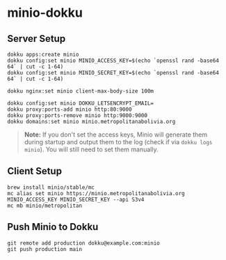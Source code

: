 # minio-dokku

## Server Setup

```
dokku apps:create minio
dokku config:set minio MINIO_ACCESS_KEY=$(echo `openssl rand -base64 64` | cut -c 1-64)
dokku config:set minio MINIO_SECRET_KEY=$(echo `openssl rand -base64 64` | cut -c 1-64)

dokku nginx:set minio client-max-body-size 100m

dokku config:set minio DOKKU_LETSENCRYPT_EMAIL=
dokku proxy:ports-add minio http:80:9000
dokku proxy:ports-remove minio http:9000:9000
dokku domains:set minio minio.metropolitanabolivia.org
```

> **Note:** If you don't set the access keys, Minio will generate them during startup
> and output them to the log (check if via `dokku logs minio`). You will still need
> to set them manually.

## Client Setup

```
brew install minio/stable/mc
mc alias set minio https://minio.metropolitanabolivia.org MINIO_ACCESS_KEY MINIO_SECRET_KEY --api S3v4
mc mb minio/metropolitan
```

## Push Minio to Dokku

```
git remote add production dokku@example.com:minio
git push production main
```
